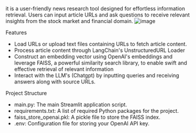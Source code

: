 it is a user-friendly news research tool designed for effortless information retrieval. Users can input article URLs and ask questions to receive relevant insights from the stock market and financial domain.
![image](https://github.com/debarghyakundu123/article-generator-for-news-/assets/129304569/fbd8c48d-1f56-4f59-933b-059b37740a25)

Features
* Load URLs or upload text files containing URLs to fetch article content.
* Process article content through LangChain's UnstructuredURL Loader
* Construct an embedding vector using OpenAI's embeddings and leverage FAISS, a powerful similarity search library, to enable swift and effective retrieval of relevant information
* Interact with the LLM's (Chatgpt) by inputting queries and receiving answers along with source URLs.

Project Structure
* main.py: The main Streamlit application script.
* requirements.txt: A list of required Python packages for the project.
* faiss_store_openai.pkl: A pickle file to store the FAISS index.
* .env: Configuration file for storing your OpenAI API key.
